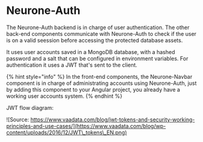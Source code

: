 # Neurone-Auth

The Neurone-Auth backend is in charge of user authentication. The other back-end components communicate with Neurone-Auth to check if the user is on a valid seession before accessing the protected database assets.&#x20;

It uses user accounts saved in a MongoDB database, with a hashed password and a salt that can be configured in environment variables. For authentication it uses a JWT that's sent to the client.&#x20;

{% hint style="info" %}
In the front-end components, the Neurone-Navbar component is in charge of administrating accounts using Neurone-Auth, just by adding this component to your Angular project, you already have a working user accounts system.
{% endhint %}

JWT flow diagram:&#x20;

![Source: https://www.vaadata.com/blog/jwt-tokens-and-security-working-principles-and-use-cases/](https://www.vaadata.com/blog/wp-content/uploads/2016/12/JWT\_tokens\_EN.png)
